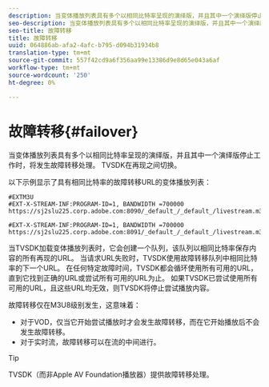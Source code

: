 ```yaml
---
description: 当变体播放列表具有多个以相同比特率呈现的演绎版，并且其中一个演绎版停止工作时，将发生故障转移处理。 TVSDK在再现之间切换。
seo-description: 当变体播放列表具有多个以相同比特率呈现的演绎版，并且其中一个演绎版停止工作时，将发生故障转移处理。 TVSDK在再现之间切换。
seo-title: 故障转移
title: 故障转移
uuid: 064886ab-afa2-4afc-b795-d094b31934b8
translation-type: tm+mt
source-git-commit: 557f42cd9a6f356aa99e13386d9e8d65e043a6af
workflow-type: tm+mt
source-wordcount: '250'
ht-degree: 0%

---
```



# 故障转移{#failover}

当变体播放列表具有多个以相同比特率呈现的演绎版，并且其中一个演绎版停止工作时，将发生故障转移处理。 TVSDK在再现之间切换。

以下示例显示了具有相同比特率的故障转移URL的变体播放列表：

```
#EXTM3U
#EXT-X-STREAM-INF:PROGRAM-ID=1, BANDWIDTH =700000
https://sj2slu225.corp.adobe.com:8090/_default_/_default_/livestream.m3u8   

#EXT-X-STREAM-INF:PROGRAM-ID=1, BANDWIDTH =700000
https://sj2slu225.corp.adobe.com:8091/_default_/_default_/livestream.m3u8
```

当TVSDK加载变体播放列表时，它会创建一个队列，该队列以相同比特率保存内容的所有再现的URL。 当请求URL失败时，TVSDK使用故障转移队列中相同比特率的下一个URL。 在任何特定故障时间，TVSDK都会循环使用所有可用的URL，直到它找到正确的URL或尝试所有可用的URL为止。 如果TVSDK已尝试使用所有可用的URL，且这些URL均无效，则TVSDK将停止尝试播放内容。

故障转移仅在M3U8级别发生，这意味着：

* 对于VOD，仅当它开始尝试播放时才会发生故障转移，而在它开始播放后不会发生故障转移。
* 对于实时流，故障转移可以在流的中间进行。

>[!TIP]
>
>TVSDK（而非Apple AV Foundation播放器）提供故障转移处理。